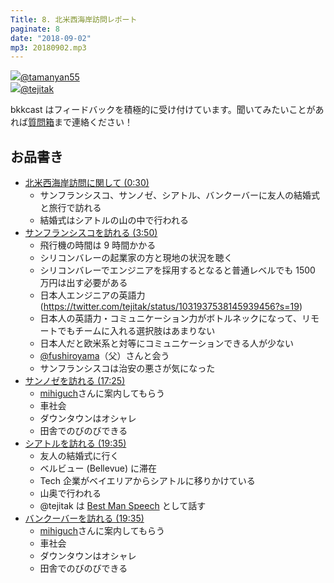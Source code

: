 ```yaml
---
Title: 8. 北米西海岸訪問レポート
paginate: 8
date: "2018-09-02"
mp3: 20180902.mp3
---
```


<div class="presenter-container">
  <div class="presenter-item">
    <a href="https://twitter.com/tamanyan55" target="_blank"><img class="icon" src="https://pbs.twimg.com/profile_images/712212594396778497/BqOVpfAj_400x400.jpg"><span>@tamanyan55</span></a>
  </div>
  <div class="presenter-item">
    <a href="https://twitter.com/tejitak" target="_blank"><img class="icon" src="https://pbs.twimg.com/profile_images/962982531938246656/wGmx7qIC_400x400.jpg"><span>@tejitak</span></a>
  </div>
</div>

bkkcast はフィードバックを積極的に受け付けています。聞いてみたいことがあれば<a class="notice" href="https://peing.net/ja/bkkcast" target="_blank">質問箱</a>まで連絡ください！

## お品書き

- <a class="jump" href="#30">北米西海岸訪問に関して (0:30)</a>
  - サンフランシスコ、サンノゼ、シアトル、バンクーバーに友人の結婚式と旅行で訪れる
  - 結婚式はシアトルの山の中で行われる
- <a class="jump" href="#162">サンフランシスコを訪れる (3:50)</a>
  - 飛行機の時間は 9 時間かかる
  - シリコンバレーの起業家の方と現地の状況を聴く
  - シリコンバレーでエンジニアを採用するとなると普通レベルでも 1500 万円は出す必要がある
  - 日本人エンジニアの英語力 (https://twitter.com/tejitak/status/1031937538145939456?s=19)
  - 日本人の英語力・コミュニケーション力がボトルネックになって、リモートでもチームに入れる選択肢はあまりない
  - 日本人だと欧米系と対等にコミュニケーションできる人が少ない
  - [@fushiroyama](https://twitter.com/fushiroyama)（父）さんと会う
  - サンフランシスコは治安の悪さが気になった
- <a class="jump" href="#1045">サンノゼを訪れる (17:25)</a>
  - [mihiguch](https://twitter.com/mihiguch)さんに案内してもらう
  - 車社会
  - ダウンタウンはオシャレ
  - 田舎でのびのびできる
- <a class="jump" href="#1175">シアトルを訪れる (19:35)</a>
  - 友人の結婚式に行く
  - ベルビュー (Bellevue) に滞在
  - Tech 企業がベイエリアからシアトルに移りかけている
  - 山奥で行われる
  - @tejitak は [Best Man Speech](https://www.hitched.co.uk/wedding-speeches/example_best-man_speeches_1/) として話す
- <a class="jump" href="#1175">バンクーバーを訪れる (19:35)</a>
  - [mihiguch](https://twitter.com/mihiguch)さんに案内してもらう
  - 車社会
  - ダウンタウンはオシャレ
  - 田舎でのびのびできる
